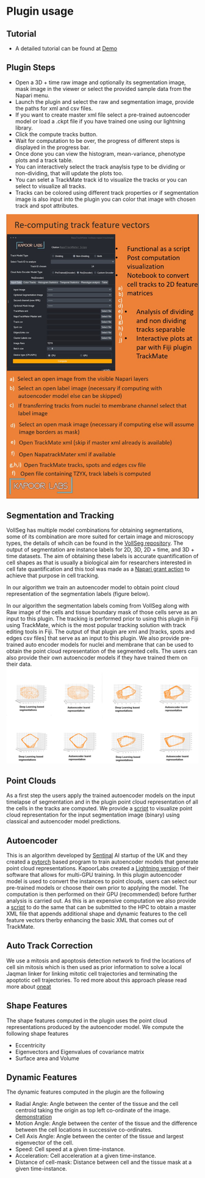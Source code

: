# Plugin usage

## Tutorial
- A detailed tutorial can be found at [Demo](https://youtu.be/7Yjd-Z3zJtk?si=_AksSBUJuEXbvIFM)

## Plugin Steps
- Open a 3D + time raw image and optionally its segmentation image, mask image in the viewer or select the provided sample data from the Napari menu.
- Launch the plugin and select the raw and segmentation image, provide the paths for xml and csv files.
- If you want to create master xml file select a pre-trained autoencoder model or load a .ckpt file if you have trained one using our lightning library.
- Click the compute tracks button.
- Wait for computation to be over, the progress of different steps is displayed in the progress bar.
- Once done you can view the histogram, mean-variance, phenotype plots and a track table.
- You can interactively select the track anaylsis type to be dividing or non-dividing, that will update the plots too.
- You can selet a TrackMate track id to visualize the tracks or you can select to visualize all tracks.
- Tracks can be colored using different track properties or if segmentation image is also input into the plugin you can color that image with chosen track and spot attributes.

![plugin design](images/plugin_look.jpg)


## Segmentation and Tracking
VollSeg has multiple model combinations for obtaining segmentations, some of its combination are more suited for certain image and microscopy types, the details
of whcih can be found in the [VollSeg repository](https://github.com/Kapoorlabs-CAPED/VollSeg). The output of segmentation are instance labels for 2D, 3D, 2D + time,
and 3D + time datasets. The aim of obtaining these labels is accurate quantification of cell shapes as that is usually a biological aim for researchers interested in
cell fate quantification and this tool was made as a [Napari grant action](https://chanzuckerberg.com/science/programs-resources/imaging/napari/vollseg-extensions-and-workflow-development-with-user-support/)
to achieve that purpose in cell tracking.

In our algorithm we train an autoencoder model to obtain point cloud representation of the segmentation labels (figure below).

In our algorithm the segmentation labels coming from VollSeg along with Raw image of the cells and tissue boundary mask of those cells serve as an input to this plugin. The tracking is performed prior to using this plugin in Fiji using TrackMate, which is the most popular tracking solution with track editing tools in Fiji. The output of that plugin are xml and [tracks, spots and edges csv files] that serve as an input to this plugin. We also provide pre-trained auto encoder models for nuclei and membrane that can be used to obtain the point cloud representation of the segmented cells. The users can also provide their own autoencoder models if they have trained them on their data.
![comparision](images/point_clouds_compared.png)

## Point Clouds

As a first step the users apply the trained autoencoder models on the input timelapse of segmentation and in the plugin point cloud representation of all the cells in
the tracks are computed. We provide a [script](examples/visualize_point_clouds.py) to visualize point cloud representation for the input segmentation image (binary) using classical and autoencoder model predictions.

## Autoencoder

This is an algorithm developed by [Sentinal](https://www.sentinal4d.com/) AI startup of the UK and they created a [pytorch](https://github.com/Sentinal4D) based program to train autoencoder models that
generate point cloud representations. KapoorLabs created a [Lightning version](https://github.com/Kapoorlabs-CAPED/KapoorLabs-Lightning) of their software that allows for multi-GPU training. In this plugin autoencoder model is used to convert the instances to point clouds, users can select our pre-trained models or choose their own prior to applying the model. The computation is then performed on their GPU (recommended) before further analysis is carried out. As this is an expensive computation we also provide a [script](examples/apply_autoencoder.py) to do the same that can be submitted to the HPC to obtain a master XML file that appends additional shape and dynamic features to the cell feature vectors therby enhancing the basic XML that comes out of TrackMate.

## Auto Track Correction

We use a mitosis and apoptosis detection network to find the locations of cell sin mitosis which is then used as prior information to solve a local Jaqman linker for linking mitotic cell trajectories and terminating the apoptotic cell trajectories. To red more about this approach please read more about [oneat](MITOSIS.md)

## Shape Features
The shape features computed in the plugin uses the point cloud representations produced by the autoencoder model. We compute the following shape features

- Eccentricity
- Eigenvectors and Eigenvalues of covariance matrix
- Surface area and Volume

## Dynamic Features
The dynamic features computed in the plugin are the following

- Radial Angle: Angle between the center of the tissue and the cell centroid taking the origin as top left co-ordinate of the image. [demonstration](RADIAL_ANGLE.md)
- Motion Angle: Angle between the center of the tissue and the difference between the cell locations in successive co-ordinates.
- Cell Axis Angle: Angle between the center of the tissue and largest eigenvector of the cell.
- Speed: Cell speed at a given time-instance.
- Acceleration: Cell acceleration at a given time-instance.
- Distance of cell-mask: Distance between cell and the tissue mask at a given time-instance.
